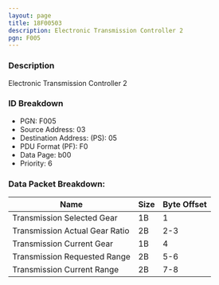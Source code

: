 ```yaml
---
layout: page
title: 18F00503
description: Electronic Transmission Controller 2
pgn: F005
---
```


### Description

Electronic Transmission Controller 2

### ID Breakdown
* PGN: F005
* Source Address: 03
* Destination Address: (PS): 05
* PDU Format (PF): F0
* Data Page: b00
* Priority: 6
### Data Packet Breakdown:

| Name | Size | Byte Offset |
| ---- | ---- | ----------- |
| Transmission Selected Gear | 1B | 1 |
| Transmission Actual Gear Ratio | 2B | 2-3 |
| Transmission Current Gear | 1B | 4 |
| Transmission Requested Range | 2B | 5-6 |
| Transmission Current Range | 2B | 7-8 |
